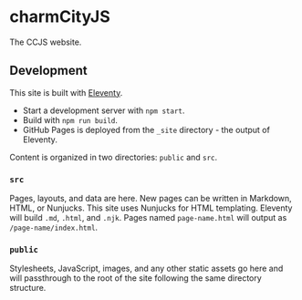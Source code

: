 # charmCityJS

The CCJS website.

## Development

This site is built with [Eleventy](https://11ty.dev).

- Start a development server with `npm start`.
- Build with `npm run build`.
- GitHub Pages is deployed from the `_site` directory - the output of Eleventy.

Content is organized in two directories: `public` and `src`.

### `src`

Pages, layouts, and data are here. New pages can be written in Markdown, HTML, or Nunjucks. This site uses Nunjucks for HTML templating. Eleventy will build `.md`, `.html`, and `.njk`. Pages named `page-name.html` will output as `/page-name/index.html`.

### `public`

Stylesheets, JavaScript, images, and any other static assets go here and will passthrough to the root of the site following the same directory structure.
